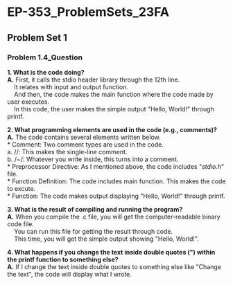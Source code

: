 # EP-353_ProblemSets_23FA

## Problem Set 1

### Problem 1.4_Question

**1. What is the code doing?** <br />
**A.**  First, it calls the stdio header library through the 12th line. <br />
&nbsp;&nbsp;&nbsp; It relates with input and output function. <br />
&nbsp;&nbsp;&nbsp; And then, the code makes the main function where the code made by user executes. <br />
&nbsp;&nbsp;&nbsp; In this code, the user makes the simple output "Hello, World!" through printf. <br />

**2. What programming elements are used in the code (e.g., comments)?** <br />
**A.**  The code contains several elements written below. <br />
    * Comment: Two comment types are used in the code. <br />
      a. //: This makes the single-line comment. <br />
      b. /*~*/: Whatever you write inside, this turns into a comment.  <br />
    * Preprocessor Directive: As I mentioned above, the code includes "_stdio.h_" file. <br />
    * Function Definition: The code includes main function. This makes the code to excute. <br />
    * Function: The code makes output displaying "Hello, World!" through printf.

**3. What is the result of compiling and running the program?** <br />
**A.**  When you compile the .c file, you will get the computer-readable binary code file. <br />
&nbsp;&nbsp;&nbsp; You can run this file for getting the result through code. <br />
&nbsp;&nbsp;&nbsp; This time, you will get the simple output showing "Hello, World!".

**4. What happens if you change the text inside double quotes (") within the printf function to something else?** <br />
**A.**  If I change the text inside double quotes to something else like "Change the text", the code will display what I wrote.
